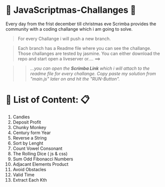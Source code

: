 #  :christmas_tree: JavaScriptmas-Challanges  :christmas_tree: 

Every day from the frist december till christmas eve Scrimba provides the community with a coding challange which i am going to solve.


>For every Challange i will push a new branch.

>Each branch has a Readme file where you can see the challange.
>Those challanges are tested by jasmine.
> You can either download the repo and start open a liveserver or.... ==>

>> *...you can open the **Scrimba Link** which i will attach to the readme file for every challange. Copy paste my solution from "main.js" later on and hit the "RUN-Button".*

# :eyes: List of Content:  :clipboard:

1.  Candies
2.  Deposit Profit
3.  Chunky Monkey
4.  Century form Year
5.  Reverse a String
6.  Sort by Lenght
7.  Count Vowel Consonant
8.  The Rolling Dice ( js & css)
9.  Sum Odd Fibonacci Numbers
10. Adjacant Elements Product
11. Avoid Obstacles
12. Valid Time
13. Extract Each Kth
